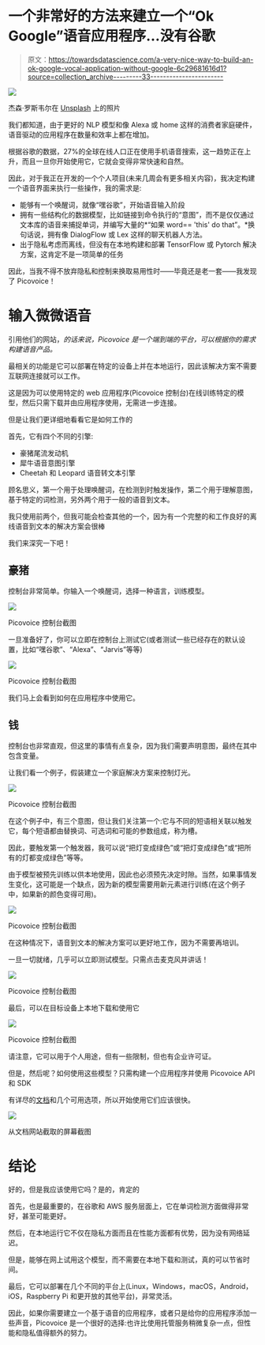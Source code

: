 # 一个非常好的方法来建立一个“Ok Google”语音应用程序…没有谷歌

> 原文：<https://towardsdatascience.com/a-very-nice-way-to-build-an-ok-google-vocal-application-without-google-6c29681616d1?source=collection_archive---------33----------------------->

![](img/a3ca2a0c5c1de37f8ba150e6bba27263.png)

杰森·罗斯韦尔在 [Unsplash](https://unsplash.com?utm_source=medium&utm_medium=referral) 上的照片

我们都知道，由于更好的 NLP 模型和像 Alexa 或 home 这样的消费者家庭硬件，语音驱动的应用程序在数量和效率上都在增加。

根据谷歌的数据，27%的全球在线人口正在使用手机语音搜索，这一趋势正在上升，而且一旦你开始使用它，它就会变得非常快速和自然。

因此，对于我正在开发的一个个人项目(未来几周会有更多相关内容)，我决定构建一个语音界面来执行一些操作，我的需求是:

*   能够有一个唤醒词，就像“嘿谷歌”，开始语音输入阶段
*   拥有一些结构化的数据模型，比如链接到命令执行的“意图”，而不是仅仅通过文本库的语音来捕捉单词，并编写大量的*“如果 word== 'this' do that”。*换句话说，拥有像 DialogFlow 或 Lex 这样的聊天机器人方法。
*   出于隐私考虑而离线，但没有在本地构建和部署 TensorFlow 或 Pytorch 解决方案，这肯定不是一项简单的任务

因此，当我不得不放弃隐私和控制来换取易用性时——毕竟还是老一套——我发现了 Picovoice！

# 输入微微语音

引用他们的网站，*的话来说，Picovoice 是一个端到端的平台，可以根据你的需求构建语音产品。*

最相关的功能是它可以部署在特定的设备上并在本地运行，因此该解决方案不需要互联网连接就可以工作。

这是因为可以使用特定的 web 应用程序(Picovoice 控制台)在线训练特定的模型，然后只需下载并由应用程序使用，无需进一步连接。

但是让我们更详细地看看它是如何工作的

首先，它有四个不同的引擎:

*   豪猪尾流发动机
*   犀牛语音意图引擎
*   Cheetah 和 Leopard 语音转文本引擎

顾名思义，第一个用于处理唤醒词，在检测到时触发操作，第二个用于理解意图，基于特定的词检测，另外两个用于一般的语音到文本。

我只使用前两个，但我可能会检查其他的一个，因为有一个完整的和工作良好的离线语音到文本的解决方案会很棒

我们来深究一下吧！

## 豪猪

控制台非常简单。你输入一个唤醒词，选择一种语言，训练模型。

![](img/ac381d7c80dbba9665a387d63fd22a87.png)

Picovoice 控制台截图

一旦准备好了，你可以立即在控制台上测试它(或者测试一些已经存在的默认设置，比如“嘿谷歌”、“Alexa”、“Jarvis”等等)

![](img/9da97fa1ddacf168dc7bb068212e2199.png)

Picovoice 控制台截图

我们马上会看到如何在应用程序中使用它。

## 钱

控制台也非常直观，但这里的事情有点复杂，因为我们需要声明意图，最终在其中包含变量。

让我们看一个例子，假装建立一个家庭解决方案来控制灯光。

![](img/a7905a91d483d286362e8b684dbcaa5f.png)

Picovoice 控制台截图

在这个例子中，有三个意图，但让我们关注第一个:它与不同的短语相关联以触发它，每个短语都由替换词、可选词和可能的参数组成，称为槽。

因此，要触发第一个触发器，我可以说“把灯变成绿色”或“把灯变成绿色”或“把所有的灯都变成绿色”等等。

由于模型被预先训练以供本地使用，因此也必须预先决定时隙。当然，如果事情发生变化，这可能是一个缺点，因为新的模型需要用新元素进行训练(在这个例子中，如果新的颜色变得可用)。

![](img/990e0f887413f169aaa74d3c16e1c476.png)

Picovoice 控制台截图

在这种情况下，语音到文本的解决方案可以更好地工作，因为不需要再培训。

一旦一切就绪，几乎可以立即测试模型。只需点击麦克风并讲话！

![](img/974f6ed8064a91e3b31c457858b725b7.png)

Picovoice 控制台截图

最后，可以在目标设备上本地下载和使用它

![](img/e86d91ea6a8624ffaa60c643d85ebc37.png)

Picovoice 控制台截图

请注意，它可以用于个人用途，但有一些限制，但也有企业许可证。

但是，然后呢？如何使用这些模型？只需构建一个应用程序并使用 Picovoice API 和 SDK

有详尽的[文档](https://picovoice.ai/docs/)和几个可用选项，所以开始使用它们应该很快。

![](img/4fc0b4565e5887c415b3f462b3268aba.png)

从文档网站截取的屏幕截图

# 结论

好的，但是我应该使用它吗？是的，肯定的

首先，也是最重要的，在谷歌和 AWS 服务层面上，它在单词检测方面做得非常好，甚至可能更好。

然后，在本地运行它不仅在隐私方面而且在性能方面都有优势，因为没有网络延迟。

但是，能够在网上试用这个模型，而不需要在本地下载和测试，真的可以节省时间。

最后，它可以部署在几个不同的平台上(Linux，Windows，macOS，Android，iOS，Raspberry Pi 和更开放的其他平台)，非常灵活。

因此，如果你需要建立一个基于语音的应用程序，或者只是给你的应用程序添加一些声音，Picovoice 是一个很好的选择:也许比使用托管服务稍微复杂一点，但性能和隐私值得额外的努力。
